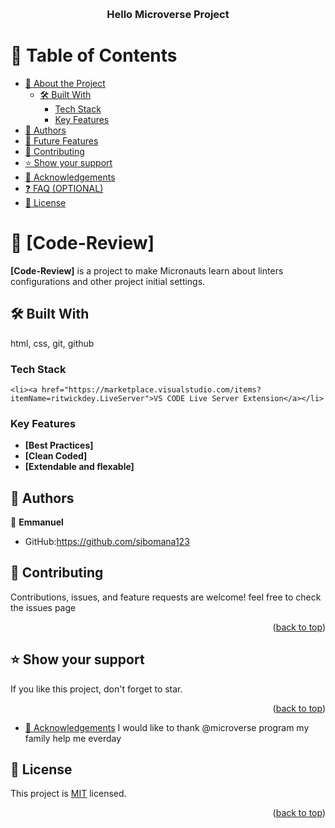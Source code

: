 <a name="readme-top"></a>

<div align="center">
  <br/>

  <h3><b>Hello Microverse Project</b></h3>

</div>

# 📗 Table of Contents

- [📖 About the Project](#about-project)
  - [🛠 Built With](#built-with)
    - [Tech Stack](#tech-stack)
    - [Key Features](#key-features)
- [👥 Authors](#authors)
- [🔭 Future Features](#future-features)
- [🤝 Contributing](#contributing)
- [⭐️ Show your support](#support)
- [🙏 Acknowledgements](#acknowledgements)
- [❓ FAQ (OPTIONAL)](#faq)
- [📝 License](#license)

# 📖 [Code-Review] <a name="about-project"></a>

**[Code-Review]** is a project to make Micronauts learn about linters configurations and other project initial settings.

## 🛠 Built With <a name="built-with"></a>

html, css, git, github

### Tech Stack <a name="tech-stack"></a>


    <li><a href="https://marketplace.visualstudio.com/items?itemName=ritwickdey.LiveServer">VS CODE Live Server Extension</a></li>
  </ul>
</details>

### Key Features <a name="key-features"></a>

- **[Best Practices]**
- **[Clean Coded]**
- **[Extendable and flexable]**


## 👥 Authors <a name="authors"></a>

👤 **Emmanuel**

- GitHub:https://github.com/sibomana123



## 🤝 Contributing <a name="contributing"></a>

Contributions, issues, and feature requests are welcome!
feel free to check the issues page



<p align="right">(<a href="#readme-top">back to top</a>)</p>

## ⭐️ Show your support <a name="support"></a>

If you like this project, don't forget to star.

<p align="right">(<a href="#readme-top">back to top</a>)</p>

- [🙏 Acknowledgements](#acknowledgements)
  I would like to thank @microverse program my family help me everday

## 📝 License <a name="license"></a>

This project is [MIT](./MIT.md) licensed.

<p align="right">(<a href="#readme-top">back to top</a>)</p>
